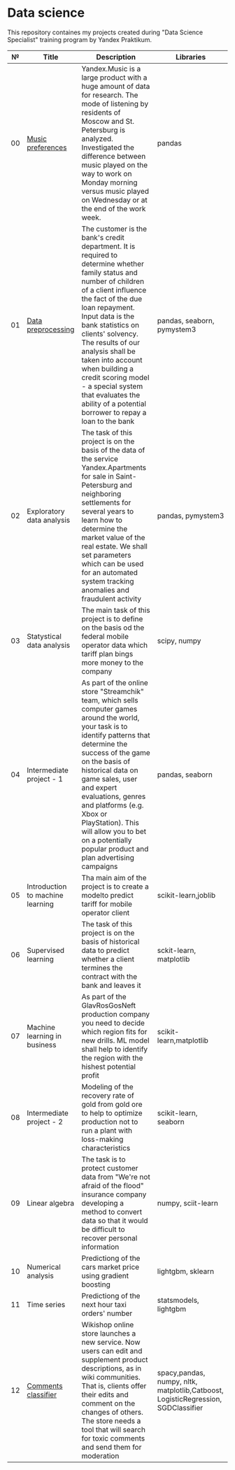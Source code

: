 # Data science

This repository containes my projects created during "Data Science Specialist" training program by Yandex Praktikum.

|№|Title|Description|Libraries|
|---|-----------|---------------------|----------|
|00|[Music preferences](00_musical_preferences.ipynb)| Yandex.Music is a large product with a huge amount of data for research. The mode of listening by residents of Moscow and St. Petersburg is analyzed. Investigated the difference between music played on the way to work on Monday morning versus music played on Wednesday or at the end of the work week.|pandas|
|01|[Data preprocessing](01_reliability_of_borrowers.ipynb)|The customer is the bank's credit department. It is required to determine whether family status and number of children of a client influence the fact of the due loan repayment. Input data is the bank statistics on clients' solvency. The results of our analysis shall be taken into account when building a credit scoring model - a special system that evaluates the ability of a potential borrower to repay a loan to the bank |pandas, seaborn, pymystem3|
|02|Exploratory data analysis| The task of this project is on the basis of the data of the service Yandex.Apartments for sale in Saint-Petersburg and neighboring settlements for several years to learn how to determine the market value of the real estate. We shall set parameters which can be used for an automated system tracking anomalies and fraudulent activity|pandas, pymystem3|
|03|Statystical data analysis|The main task of this project is to define on the basis od the federal mobile operator data which tariff plan bings more money to the company|scipy, numpy|
|04|Intermediate project - 1|As part of the online store "Streamchik" team, which sells computer games around the world, your task is to identify patterns that determine the success of the game on the basis of historical data on game sales, user and expert evaluations, genres and platforms (e.g. Xbox or PlayStation). This will allow you to bet on a potentially popular product and plan advertising campaigns|pandas, seaborn|
|05|Introduction to machine learning|Tha main aim of the project is to create a modelto predict tariff for mobile operator client|scikit-learn,joblib|
|06|Supervised learning|The task of this project is on the basis of historical data to predict whether a client termines the contract with the bank and leaves it|sckit-learn, matplotlib|
|07|Machine learning in business|As part of the GlavRosGosNeft production company you need to decide which region fits for new drills. ML model shall help to identify the region with the hishest potential profit|scikit-learn,matplotlib|
|08|Intermediate project - 2| Modeling of the recovery rate of gold from gold ore to help to optimize production not to run a plant with loss-making characteristics| scikit-learn, seaborn|
|09|Linear algebra|The task is to protect customer data from "We're not afraid of the flood" insurance company developing a method to convert data so that it would be difficult to recover personal information|numpy, sciit-learn|
|10|Numerical analysis|Predictiong of the cars market price using gradient boosting|lightgbm, sklearn|
|11|Time series|Predictiong of the next hour taxi orders' number|statsmodels, lightgbm|
|12|[Comments classifier](12_toxic_comments_project,ipynb)|Wikishop online store launches a new service. Now users can edit and supplement product descriptions, as in wiki communities. That is, clients offer their edits and comment on the changes of others. The store needs a tool that will search for toxic comments and send them for moderation|spacy,pandas, numpy, nltk, matplotlib,Catboost, LogisticRegression, SGDClassifier|


